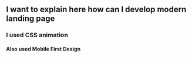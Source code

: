 ## I want to explain here how can I develop modern landing page
### I used CSS animation  


#### Also used Mobile First Design